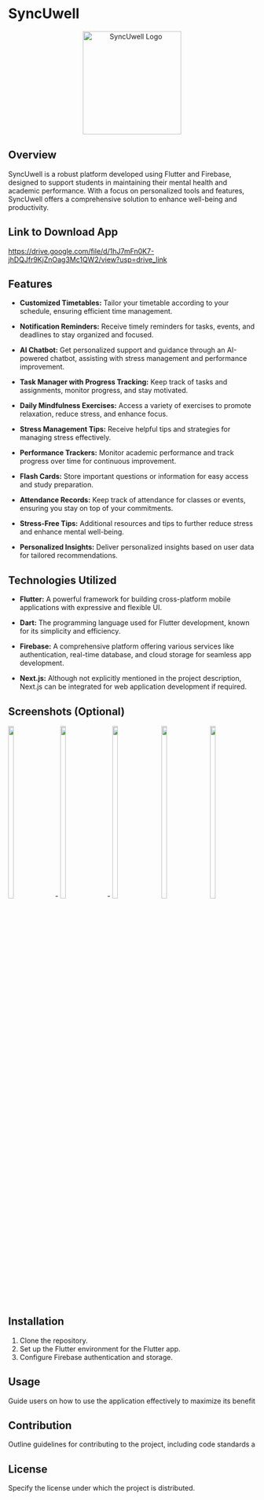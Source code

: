 # SyncUwell

<p align="center">
 <a href="https://freeimage.host/i/JNqHBOF"><img src="https://iili.io/JNqHBOF.md.png" alt="SyncUwell Logo" width="200" height="210"></a>
</p>

## Overview
SyncUwell is a robust platform developed using Flutter and Firebase, designed to support students in maintaining their mental health and academic performance. With a focus on personalized tools and features, SyncUwell offers a comprehensive solution to enhance well-being and productivity.

## Link to Download App
https://drive.google.com/file/d/1hJ7mFn0K7-jhDQJfr9KjZnOag3Mc1QW2/view?usp=drive_link

## Features

- **Customized Timetables:** Tailor your timetable according to your schedule, ensuring efficient time management.

- **Notification Reminders:** Receive timely reminders for tasks, events, and deadlines to stay organized and focused.

- **AI Chatbot:** Get personalized support and guidance through an AI-powered chatbot, assisting with stress management and performance improvement.

- **Task Manager with Progress Tracking:** Keep track of tasks and assignments, monitor progress, and stay motivated.

- **Daily Mindfulness Exercises:** Access a variety of exercises to promote relaxation, reduce stress, and enhance focus.

- **Stress Management Tips:** Receive helpful tips and strategies for managing stress effectively.

- **Performance Trackers:** Monitor academic performance and track progress over time for continuous improvement.

- **Flash Cards:** Store important questions or information for easy access and study preparation.

- **Attendance Records:** Keep track of attendance for classes or events, ensuring you stay on top of your commitments.

- **Stress-Free Tips:** Additional resources and tips to further reduce stress and enhance mental well-being.

- **Personalized Insights:** Deliver personalized insights based on user data for tailored recommendations.

## Technologies Utilized

- **Flutter:** A powerful framework for building cross-platform mobile applications with expressive and flexible UI.

- **Dart:** The programming language used for Flutter development, known for its simplicity and efficiency.

- **Firebase:** A comprehensive platform offering various services like authentication, real-time database, and cloud storage for seamless app development.

- **Next.js:** Although not explicitly mentioned in the project description, Next.js can be integrated for web application development if required.

## Screenshots (Optional)

<div style="white-space: nowrap; overflow-x: auto; overflow-y: hidden; width: 100%; display: inline-block;">
   <img src="https://iili.io/JNqdiiJ.md.jpg" alt="Screenshot 1" style="width: 15%; height: 30%; margin-right: 20px; display: inline-block;">-
    <img src="https://iili.io/JNq2qRS.md.jpg" alt="Screenshot 2" style="width: 15%; height: 30%; margin-right: 20px; display: inline-block;">-
    <img src="https://iili.io/JoWu2vS.md.jpg" alt="Screenshot 3" style="width: 15%; height: 30%; margin-right: 20px; display: inline-block;">
   <img src="https://iili.io/JoWuCCb.md.jpg" alt="Screenshot 4" style="width: 15%; height: 30%; margin-right: 20px; display: inline-block;">
  <img src="https://iili.io/JoWanMF.md.jpg" alt="Screenshot 5" style="width: 15%; height: 30%;margin-right: 20px; display: inline-block;">
    <img src="https://iili.io/JoWaKuV.md.jpg" alt="Screenshot 6" style="width: 15%; height: 30%; margin-right: 20px; display: inline-block;">
     <img src="https://iili.io/JoWaqZP.md.jpg" alt="Screenshot 7" style="width: 15%; height: 30%; margin-right: 20px; display: inline-block;">
     <img src="https://iili.io/JoWafwB.md.jpg" alt="Screenshot 8" style="width: 15%; height: 30%; margin-right: 20px; display: inline-block;">
    <img src="https://iili.io/JoWaCn1.md.jpg" alt="Screenshot 9" style="width: 15%; height: 30%; margin-right: 20px; display: inline-block;">
       <img src="https://iili.io/JoWufje.md.jpg" alt="Screenshot 10" style="width: 15%; height: 30%; margin-right: 20px; display: inline-block;">
     <img src="https://iili.io/JoWuKu9.md.jpg" alt="Screenshot 11" style="width: 15%; height: 30%; margin-right: 20px; display: inline-block;">

## Installation

1. Clone the repository.
2. Set up the Flutter environment for the Flutter app.
3. Configure Firebase authentication and storage.

## Usage

Guide users on how to use the application effectively to maximize its benefits.

## Contribution

Outline guidelines for contributing to the project, including code standards and submission process.

## License

Specify the license under which the project is distributed.
